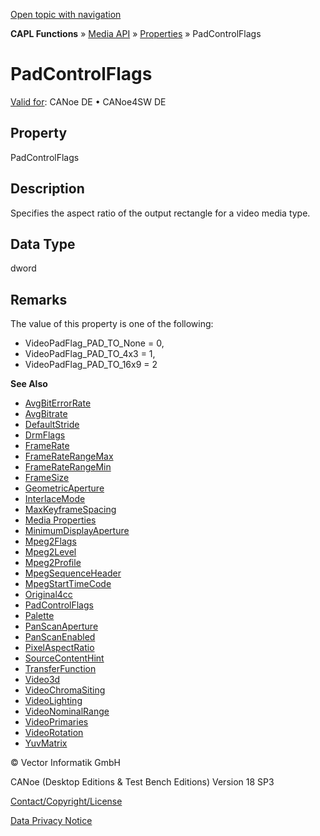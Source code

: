 [Open topic with navigation](../../../../../CANoeDEFamily.htm#Topics/CAPLFunctions/Media/Properties/CAPLfunctionPadControlFlags.md)

**CAPL Functions** » [Media API](../CAPLfunctionsMediaOverview.md) » [Properties](../CAPLfunctionsMediaProperties.md) » PadControlFlags

# PadControlFlags

[Valid for](../../../Shared/FeatureAvailability.md): CANoe DE • CANoe4SW DE

## Property

PadControlFlags

## Description

Specifies the aspect ratio of the output rectangle for a video media type.

## Data Type

dword

## Remarks

The value of this property is one of the following:

- VideoPadFlag_PAD_TO_None = 0,
- VideoPadFlag_PAD_TO_4x3 = 1,
- VideoPadFlag_PAD_TO_16x9 = 2

**See Also**

- [AvgBitErrorRate](CAPLfunctionAvgBitErrorRate.md#aanchor23847)
- [AvgBitrate](CAPLfunctionAvgBitrate.md#aanchor26980)
- [DefaultStride](CAPLfunctionDefaultStride.md#aanchor12043)
- [DrmFlags](CAPLfunctionDrmFlags.md#aanchor366)
- [FrameRate](CAPLfunctionFrameRate.md#aanchor16466)
- [FrameRateRangeMax](CAPLfunctionFrameRateRangeMax.md#aanchor20450)
- [FrameRateRangeMin](CAPLfunctionFrameRateRangeMin.md#aanchor21081)
- [FrameSize](CAPLfunctionFrameSize.md#aanchor28634)
- [GeometricAperture](CAPLfunctionGeometricAperture.md#aanchor3703)
- [InterlaceMode](CAPLfunctionInterlaceMode.md#aanchor16382)
- [MaxKeyframeSpacing](CAPLfunctionMaxKeyframeSpacing.md#aanchor22056)
- [Media Properties](../CAPLfunctionsMediaProperties.md#aanchor20862)
- [MinimumDisplayAperture](CAPLfunctionMinimumDisplayAperture.md#aanchor17628)
- [Mpeg2Flags](CAPLfunctionMpeg2Flags.md#aanchor2140)
- [Mpeg2Level](CAPLfunctionMpeg2Level.md#aanchor18663)
- [Mpeg2Profile](CAPLfunctionMpeg2Profile.md#aanchor8044)
- [MpegSequenceHeader](CAPLfunctionMpegSequenceHeader.md#aanchor3866)
- [MpegStartTimeCode](CAPLfunctionMpegStartTimeCode.md#aanchor11934)
- [Original4cc](CAPLfunctionOriginal4cc.md#aanchor16483)
- [PadControlFlags](#aanchor23275)
- [Palette](CAPLfunctionPalette.md#aanchor21899)
- [PanScanAperture](CAPLfunctionPanScanAperture.md#aanchor9603)
- [PanScanEnabled](CAPLfunctionPanScanEnabled.md#aanchor21064)
- [PixelAspectRatio](CAPLfunctionPixelAspectRatio.md#aanchor17346)
- [SourceContentHint](CAPLfunctionSourceContentHint.md#aanchor25185)
- [TransferFunction](CAPLfunctionTransferFunction.md#aanchor7282)
- [Video3d](CAPLfunctionVideo3d.md#aanchor30214)
- [VideoChromaSiting](CAPLfunctionVideoChromaSiting.md#aanchor27572)
- [VideoLighting](CAPLfunctionVideoLighting.md#aanchor30228)
- [VideoNominalRange](CAPLfunctionVideoNominalRange.md#aanchor25937)
- [VideoPrimaries](CAPLfunctionVideoPrimaries.md#aanchor17253)
- [VideoRotation](CAPLfunctionVideoRotation.md#aanchor20469)
- [YuvMatrix](CAPLfunctionYuvMatrix.md#aanchor18492)

© Vector Informatik GmbH

CANoe (Desktop Editions & Test Bench Editions) Version 18 SP3

[Contact/Copyright/License](../../../Shared/ContactCopyrightLicense.md)

[Data Privacy Notice](https://www.vector.com/int/en/company/get-info/privacy-policy/)

